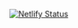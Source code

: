 [![Netlify Status](https://api.netlify.com/api/v1/badges/cce271e3-8117-4a41-9879-b5ed6a489d84/deploy-status)](https://app.netlify.com/sites/stupendous-kheer-5bcb6f/deploys)